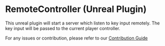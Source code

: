 # RemoteController (Unreal Plugin)

This unreal plugin will start a server which listen to key input remotely.
The key input will be passed to the current player controller.

For any issues or contribution, please refer to our [Contribution Guide](CONTRIBUTING.md)
